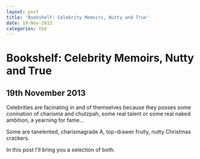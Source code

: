 ```yaml
---
layout: post
title: 'Bookshelf: Celebrity Memoirs, Nutty and True'
date: 19-Nov-2013
categories: tbd
---
```


# Bookshelf: Celebrity Memoirs, Nutty and True

## 19th November 2013

Celebrities are facinating in and of themselves because they posses some conination of charisma and chutzpah,   some real talent or some real naked ambition, a yearning for fame...

 

Some are tanelented, charismagrade A, top-drawer fruity, nutty Christmas crackers.

In this post I'll bring you a selection of both.
